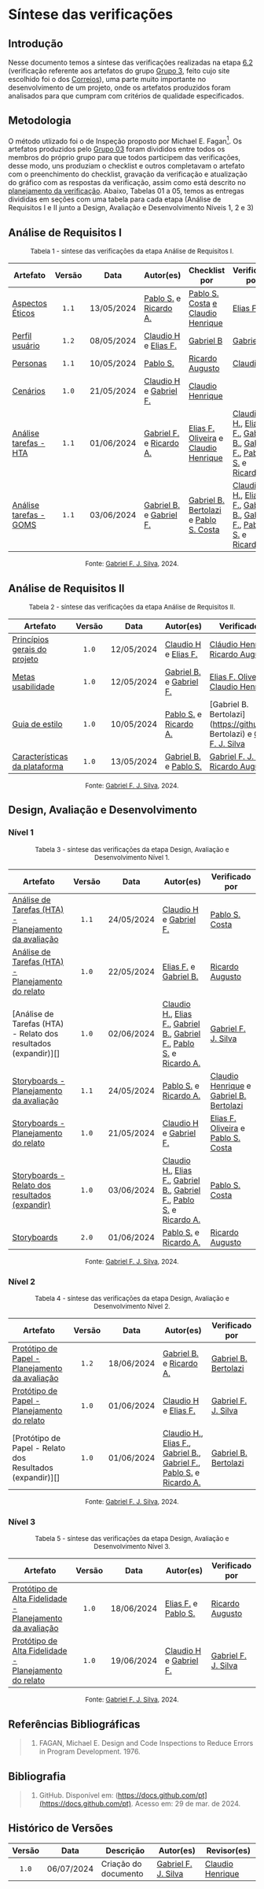 # Síntese das verificações

## Introdução

Nesse documento temos a síntese das verificações realizadas na etapa [6.2](https://interacao-humano-computador.github.io/2024.1-Correios/verificacao_01/grupo/planejamento-geral/) (verificação referente aos artefatos do grupo [Grupo 3](https://interacao-humano-computador.github.io/2024.1-Correios/), feito cujo site escolhido foi o dos [Correios](https://www.correios.com.br)), uma parte muito importante no desenvolvimento de um projeto, onde os artefatos produzidos foram analisados para que cumpram com critérios de qualidade especificados. 

## Metodologia

O método utlizado foi o de Inspeção proposto por Michael E. Fagan<a href="#ref1"><sup>1</sup></a>. Os artefatos produzidos pelo [Grupo 03](https://interacao-humano-computador.github.io/2024.1-Correios/) foram divididos entre todos os membros do próprio grupo para que todos participem das verificações, desse modo, uns produziam o checklist e outros completavam o artefato com o preenchimento do checklist, gravação da verificação e atualização do gráfico com as respostas da verificação, assim como está descrito no [planejamento da verificação](https://interacao-humano-computador.github.io/2024.1-Correios/verificacao_01/grupo/planejamento-geral/). Abaixo, Tabelas 01 a 05, temos as entregas divididas em seções com uma tabela para cada etapa (Análise de Requisitos I e II junto a Design, Avaliação e Desenvolvimento Níveis 1, 2 e 3)

## Análise de Requisitos I
<font size="2"><p style="text-align: center">Tabela 1 - síntese das verificações da etapa Análise de Requisitos I.</p></font>

<center>

| Artefato | Versão | Data | Autor(es) | Checklist por | Verificado por | 
| -------- | :----: | :--: | --------- | ------------- | -------------- | 
| [Aspectos Éticos](https://interacao-humano-computador.github.io/2024.1-Correios/analise_de_requisitos/aspectos-eticos/) | `1.1` | 13/05/2024 | [Pablo S.][PabloGH] e [Ricardo A.][RicardoGH] | [Pablo S. Costa](https://github.com/pabloheika) [e Claudio Henrique](https://github.com/claudiohsc) | [Elias F.][EliasGH] |
| [Perfil usuário](https://interacao-humano-computador.github.io/2024.1-Correios/analise_de_requisitos/perfil_de_usuario/perfil_de_usuario/) | `1.2` | 08/05/2024 | [Claudio H][ClaudioGH] e [Elias F.][EliasGH] | [Gabriel B](https://github.com/Bertolazi) | [Gabriel F.][GabrielFGH] |
| [Personas](https://interacao-humano-computador.github.io/2024.1-Correios/analise_de_requisitos/personas/) | `1.1` | 10/05/2024 | [Pablo S.][PabloGH] | [Ricardo Augusto](https://github.com/avmricardo) | [Claudio H][ClaudioGH] |
| [Cenários](https://interacao-humano-computador.github.io/2024.1-Correios/analise_de_requisitos/cenarios/) | `1.0` | 21/05/2024 | [Claudio H][ClaudioGH] e [Gabriel F.][GabrielFGH] | [Claudio Henrique](https://github.com/claudiohsc) |   |
| [Análise tarefas - HTA](https://interacao-humano-computador.github.io/2024.1-Correios/analise_de_requisitos/analise_tarefas/hta/) | `1.1` | 01/06/2024 | [Gabriel F.][GabrielFGH] e [Ricardo A.][RicardoGH] | [Elias F. Oliveira](https://www.github.com/EliasOliver21) e [Claudio Henrique](https://github.com/claudiohsc) | [Claudio H.][ClaudioGH], [Elias F.][EliasGH], [Gabriel B.][GabrielBGH], [Gabriel F.][GabrielFGH], [Pablo S.][PabloGH] e [Ricardo A.][RicardoGH] |
| [Análise tarefas - GOMS](https://interacao-humano-computador.github.io/2024.1-Correios/analise_de_requisitos/analise_tarefas/cmn_goms/) | `1.1` | 03/06/2024 | [Gabriel B.][GabrielBGH] e [Gabriel F.][GabrielFGH] | [Gabriel B. Bertolazi](https://github.com/https://github.com/Bertolazi) e [Pablo S. Costa](https://github.com/pabloheika) | [Claudio H.][ClaudioGH], [Elias F.][EliasGH], [Gabriel B.][GabrielBGH], [Gabriel F.][GabrielFGH], [Pablo S.][PabloGH] e [Ricardo A.][RicardoGH] |

</center>

<font size="2"><p style="text-align: center">Fonte: [Gabriel F. J. Silva](https://github.com/MMcLovin), 2024.</p></font>

## Análise de Requisitos II
<font size="2"><p style="text-align: center">Tabela 2 - síntese das verificações da etapa Análise de Requisitos II.</p></font>

<center>

| Artefato | Versão | Data | Autor(es) | Verificado por |
| -------- | :----: | :--: | --------- | -------------- |
| [Princípios gerais do projeto](https://interacao-humano-computador.github.io/2024.1-Correios/analise_de_requisitos2/principios_gerais/) | `1.0` | 12/05/2024 | [Claudio H][ClaudioGH] e [Elias F.][EliasGH] | [Cláudio Henrique](https://github.com/claudiohsc) e [Ricardo Augusto](https://github.com/avmricardo) | [Gabriel F.][GabrielFGH] |
| [Metas usabilidade](https://interacao-humano-computador.github.io/2024.1-Correios/analise_de_requisitos2/metas-usabilidade/) | `1.0` | 12/05/2024 | [Gabriel B.][GabrielBGH] e [Gabriel F.][GabrielFGH] | [Elias F. Oliveira](https://www.github.com/EliasOliver21) e [Claudio Henrique](https://github.com/claudiohsc) | [Elias F.][EliasGH] |
| [Guia de estilo](https://interacao-humano-computador.github.io/2024.1-Correios/analise_de_requisitos2/guia_de_estilo/) | `1.0` | 10/05/2024 | [Pablo S.][PabloGH] e [Ricardo A.][RicardoGH] | [Gabriel B. Bertolazi](https://github.com/ Bertolazi) e [Gabriel F. J. Silva](https://github.com/MMcLovin) | [Elias F.][EliasGH] |
| [Características da plataforma](https://interacao-humano-computador.github.io/2024.1-Correios/analise_de_requisitos2/caracteristicas-da-plataforma/) | `1.0` | 13/05/2024 | [Gabriel B.][GabrielBGH] e [Pablo S.][PabloGH] | [Gabriel F. J. Silva](https://github.com/MMcLovin) e [Ricardo Augusto](https://github.com/avmricardo) | [Pablo S.][PabloGH] |

</center>

<font size="2"><p style="text-align: center">Fonte: [Gabriel F. J. Silva](https://github.com/MMcLovin), 2024.</p></font>

## Design, Avaliação e Desenvolvimento

### Nível 1

<font size="2"><p style="text-align: center">Tabela 3 - síntese das verificações da etapa Design, Avaliação e Desenvolvimento Nível 1.</p></font>

<center>

| Artefato | Versão | Data | Autor(es) | Verificado por |
| -------- | :----: | :--: | --------- | -------------- |
| [Análise de Tarefas (HTA) - Planejamento da avaliação](https://interacao-humano-computador.github.io/2024.1-Correios/design_avaliacao/nivel_1/analise_de_tarefas/planejamento-analise-tarefas/) | `1.1` | 24/05/2024 | [Claudio H][ClaudioGH] e [Gabriel F.][GabrielFGH] | [Pablo S. Costa](https://github.com/pabloheika) | [Ricardo A.][RicardoGH] |
| [Análise de Tarefas (HTA) - Planejamento do relato](https://interacao-humano-computador.github.io/2024.1-Correios/verificacao_01/grupo/DAD/nivel1/analise_tarefas/planejamento_avaliacao/) | `1.0` | 22/05/2024 | [Elias F.][EliasGH] e [Gabriel B.][GabrielBGH] | [Ricardo Augusto](https://github.com/avmricardo) | [Claudio H.][ClaudioGH] |
| [Análise de Tarefas (HTA) - Relato dos resultados (expandir)][] | `1.0` | 02/06/2024 | [Claudio H.][ClaudioGH], [Elias F.][EliasGH], [Gabriel B.][GabrielBGH], [Gabriel F.][GabrielFGH], [Pablo S.][PabloGH] e [Ricardo A.][RicardoGH] | [Gabriel F. J. Silva](https://github.com/MMcLovin) | [Claudio H.][ClaudioGH], [Elias F.][EliasGH], [Gabriel B.][GabrielBGH], [Gabriel F.][GabrielFGH], [Pablo S.][PabloGH] e [Ricardo A.][RicardoGH] |
| [Storyboards - Planejamento da avaliação](https://interacao-humano-computador.github.io/2024.1-Correios/verificacao_01/grupo/DAD/nivel1/storyboard/planej_storyboard/) | `1.1` | 24/05/2024 | [Pablo S.][PabloGH] e [Ricardo A.][RicardoGH] | [Claudio Henrique](https://github.com/claudiohsc) e [Gabriel B. Bertolazi](https://github.com/Bertolazi) | [Elias F.][EliasGH] |
| [Storyboards - Planejamento do relato](https://interacao-humano-computador.github.io/2024.1-Correios/verificacao_01/grupo/DAD/nivel1/storyboard/planejamento_do_relato/) | `1.0` | 21/05/2024 | [Claudio H][ClaudioGH] e [Gabriel F.][GabrielFGH] | [Elias F. Oliveira](https://www.github.com/EliasOliver21) e [Pablo S. Costa](https://github.com/pabloheika) | [Claudio H][ClaudioGH] |
| [Storyboards - Relato dos resultados (expandir)](https://interacao-humano-computador.github.io/2024.1-Correios/verificacao_01/grupo/DAD/nivel1/storyboard/relato-resultados-story/) | `1.0` | 03/06/2024 | [Claudio H.][ClaudioGH], [Elias F.][EliasGH], [Gabriel B.][GabrielBGH], [Gabriel F.][GabrielFGH], [Pablo S.][PabloGH] e [Ricardo A.][RicardoGH] | [Pablo S. Costa](https://github.com/pabloheika) | [Claudio H.][ClaudioGH], [Elias F.][EliasGH], [Gabriel B.][GabrielBGH], [Gabriel F.][GabrielFGH], [Pablo S.][PabloGH] e [Ricardo A.][RicardoGH] |
| [Storyboards](https://interacao-humano-computador.github.io/2024.1-Correios/verificacao_01/grupo/DAD/nivel1/storyboard/storyboards/) | `2.0` | 01/06/2024 | [Pablo S.][PabloGH] e [Ricardo A.][RicardoGH] | [Ricardo Augusto](https://github.com/avmricardo) | [Claudio H.][ClaudioGH], [Elias F.][EliasGH], [Gabriel B.][GabrielBGH], [Gabriel F.][GabrielFGH], [Pablo S.][PabloGH] e [Ricardo A.][RicardoGH] |

</center>

<font size="2"><p style="text-align: center">Fonte: [Gabriel F. J. Silva](https://github.com/MMcLovin), 2024.</p></font>

### Nível 2

<font size="2"><p style="text-align: center">Tabela 4 - síntese das verificações da etapa Design, Avaliação e Desenvolvimento Nível 2.</p></font>

<center>

| Artefato | Versão | Data | Autor(es) | Verificado por |
| -------- | :----: | :--: | --------- | -------------- |
| [Protótipo de Papel - Planejamento da avaliação](https://interacao-humano-computador.github.io/2024.1-Correios/verificacao_01/grupo/DAD/nivel2/prototipo_papel/planej_avaliacao_pp/) | `1.2` | 18/06/2024 | [Gabriel B.][GabrielBGH] e [Ricardo A.][RicardoGH] | [Gabriel B. Bertolazi](https://github.com/Bertolazi) | [Elias F.][EliasGH] |
| [Protótipo de Papel - Planejamento do relato](https://interacao-humano-computador.github.io/2024.1-Correios/verificacao_01/grupo/DAD/nivel2/prototipo_papel/planejamento-relato-pp/) | `1.0` | 01/06/2024 | [Claudio H][ClaudioGH] e [Elias F.][EliasGH] | [Gabriel F. J. Silva](https://github.com/MMcLovin) | [Ricardo A.][RicardoGH] |
| [Protótipo de Papel - Relato dos Resultados (expandir)][] | `1.0` | 01/06/2024 | [Claudio H.][ClaudioGH], [Elias F.][EliasGH], [Gabriel B.][GabrielBGH], [Gabriel F.][GabrielFGH], [Pablo S.][PabloGH] e [Ricardo A.][RicardoGH] | [Gabriel B. Bertolazi](https://github.com/Bertolazi) | [Claudio H.][ClaudioGH], [Elias F.][EliasGH], [Gabriel B.][GabrielBGH], [Gabriel F.][GabrielFGH], [Pablo S.][PabloGH] e [Ricardo A.][RicardoGH] |

</center>

<font size="2"><p style="text-align: center">Fonte: [Gabriel F. J. Silva](https://github.com/MMcLovin), 2024.</p></font>

### Nível 3

<font size="2"><p style="text-align: center">Tabela 5 - síntese das verificações da etapa Design, Avaliação e Desenvolvimento Nível 3.</p></font>

<center>

| Artefato | Versão | Data | Autor(es) | Verificado por |
| -------- | :----: | :--: | --------- | -------------- |
| [Protótipo de Alta Fidelidade - Planejamento da avaliação](https://interacao-humano-computador.github.io/2024.1-Correios/verificacao_01/grupo/DAD/nivel3/planejamento-avaliacao-paf/) | `1.0` | 18/06/2024 | [Elias F.][EliasGH] e [Pablo S.][PabloGH] | [Ricardo Augusto](https://github.com/avmricardo) | [Pablo S.][PabloGH] |
| [Protótipo de Alta Fidelidade - Planejamento do relato](https://interacao-humano-computador.github.io/2024.1-Correios/verificacao_01/grupo/DAD/nivel3/planejamento-relato-paf/) | `1.0` | 19/06/2024 | [Claudio H][ClaudioGH] e [Gabriel F.][GabrielFGH] | [Gabriel F. J. Silva](https://github.com/MMcLovin) | [Gabriel B.][GabrielBGH] |

</center>

<font size="2"><p style="text-align: center">Fonte: [Gabriel F. J. Silva](https://github.com/MMcLovin), 2024.</p></font>

## Referências Bibliográficas

> 1.  FAGAN, Michael E. Design and Code Inspections to Reduce Errors in Program Development. 1976.
>

## Bibliografia

> 1. GitHub. Disponível em: (https://docs.github.com/pt](https://docs.github.com/pt). Acesso em: 29 de mar. de 2024.
>


## Histórico de Versões

| Versão | Data | Descrição | Autor(es) | Revisor(es) |
| :----: | :--: | --------- | --------- | ----------- |
| `1.0`  | 06/07/2024 | Criação do documento | [Gabriel F. J. Silva][GabrielFGH]  | [Claudio Henrique](https://github.com/claudiohsc)   |

[ClaudioGH]: https://github.com/claudiohsc
[EliasGH]: https://github.com/EliasOliver21
[GabrielBGH]: https://github.com/Bertolazi
[GabrielFGH]: https://github.com/MMcLovin
[PabloGH]: https://github.com/pabloheika
[RicardoGH]: https://www.github.com/avmricardo
